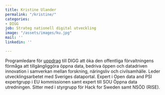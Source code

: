 ```yaml
---
title: Kristine Ulander
permalink: "/kristine/"
categories:
- DIGG
job: Strateg nationell digital utveckling
image: "/assets/images/ku.jpg"
mail: ''
linkedin: ''

---
```

Programledare för [uppdrag](https://www.regeringen.se/regeringsuppdrag/2019/05/uppdrag-att-oka-den-offentliga-forvaltningens-formaga-att-tillgangliggora-oppna-data/) till DIGG att öka den offentliga förvaltningens förmåga att tillgängliggöra öppna data, bedriva öppen och datadriven innovation i samverkan mellan forskning, näringsliv och civilsamhälle. Leder utvecklingsarbetet med Sveriges dataportal. Expert i Open data and PSI expertgrupp i EU kommissionen samt expert till SOU Öppna data utredningen. Sitter med i styrgrupp för Hack for Sweden samt NSÖD (RISE).